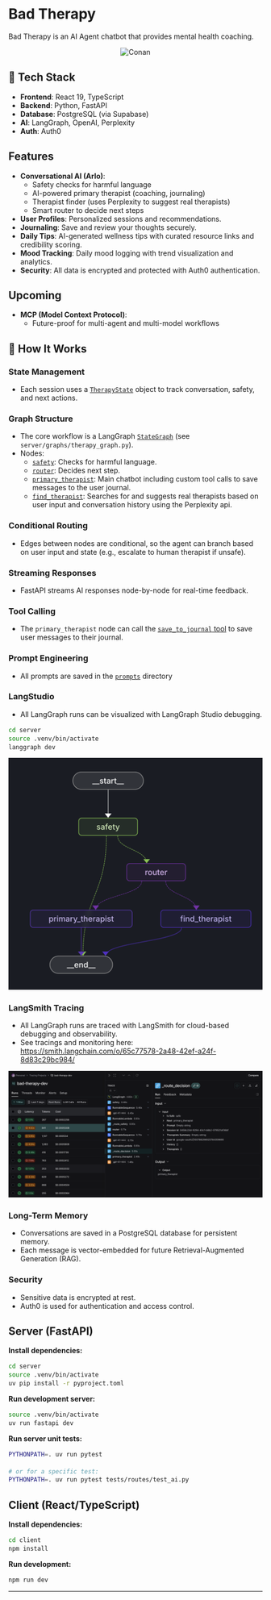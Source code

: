 # Bad Therapy

Bad Therapy is an AI Agent chatbot that provides mental health coaching.

<p align="center">
  <img src="https://media.giphy.com/media/fV7Uit32tfBp9QDyYB/giphy.gif?cid=ecf05e47t8k8uir6fg5jjbqw8qmmkvgn9j17qy8acgxo48h9&ep=v1_gifs_search&rid=giphy.gif&ct=g" alt="Conan" width="600"/>
</p>


## 🔧 Tech Stack

- **Frontend**: React 19, TypeScript
- **Backend**: Python, FastAPI
- **Database**: PostgreSQL (via Supabase)
- **AI**: LangGraph, OpenAI, Perplexity
- **Auth**: Auth0

## Features

- **Conversational AI (Arlo)**:
  - Safety checks for harmful language
  - AI-powered primary therapist (coaching, journaling)
  - Therapist finder (uses Perplexity to suggest real therapists)
  - Smart router to decide next steps
- **User Profiles**: Personalized sessions and recommendations.
- **Journaling**: Save and review your thoughts securely.
- **Daily Tips**: AI-generated wellness tips with curated resource links and credibility scoring.
- **Mood Tracking**: Daily mood logging with trend visualization and analytics.
- **Security**: All data is encrypted and protected with Auth0 authentication.

## Upcoming

- **MCP (Model Context Protocol)**:
  - Future-proof for multi-agent and multi-model workflows


## 🧠 How It Works

### State Management
- Each session uses a [`TherapyState`](server/models/therapy.py) object to track conversation, safety, and next actions.

### Graph Structure
- The core workflow is a LangGraph [`StateGraph`](server/graphs/therapy_graph.py) (see `server/graphs/therapy_graph.py`).
- Nodes:
  - [`safety`](server/nodes/safety_node.py): Checks for harmful language.
  - [`router`](server/nodes/router_node.py): Decides next step.
  - [`primary_therapist`](server/nodes/primary_therapist_node.py): Main chatbot including custom tool calls to save messages to the user journal.
  - [`find_therapist`](server/nodes/find_therapist_node.py): Searches for and suggests real therapists based on user input and conversation history using the Perplexity api.

### Conditional Routing
- Edges between nodes are conditional, so the agent can branch based on user input and state (e.g., escalate to human therapist if unsafe).

### Streaming Responses
- FastAPI streams AI responses node-by-node for real-time feedback.

### Tool Calling
- The `primary_therapist` node can call the [`save_to_journal` tool](server/tools/save_to_journal_tool.py) to save user messages to their journal.

### Prompt Engineering
- All prompts are saved in the [`prompts`](server/prompts/) directory

### LangStudio 
- All LangGraph runs can be visualized with LangGraph Studio debugging.

```sh
cd server
source .venv/bin/activate
langgraph dev
```

<p align="left">
  <img src="docs/LanggraphStudio.png" alt="LangGrapgStudio"/>
</p>

### LangSmith Tracing
- All LangGraph runs are traced with LangSmith for cloud-based debugging and observability.
- See tracings and monitoring here: https://smith.langchain.com/o/65c77578-2a48-42ef-a24f-8d83c29bc984/

<p align="left">
  <img src="docs/LangSmith.png" alt="LangSmith"/>
</p>

### Long-Term Memory
- Conversations are saved in a PostgreSQL database for persistent memory.
- Each message is vector-embedded for future Retrieval-Augmented Generation (RAG).

### Security
- Sensitive data is encrypted at rest.
- Auth0 is used for authentication and access control.

## Server (FastAPI)

**Install dependencies:**
```sh
cd server
source .venv/bin/activate
uv pip install -r pyproject.toml
```

**Run development server:**
```sh
source .venv/bin/activate
uv run fastapi dev
```

**Run server unit tests:**
```sh
PYTHONPATH=. uv run pytest

# or for a specific test:
PYTHONPATH=. uv run pytest tests/routes/test_ai.py
```

## Client (React/TypeScript)

**Install dependencies:**
```sh
cd client
npm install
```

**Run development:**
```sh
npm run dev
```

---



